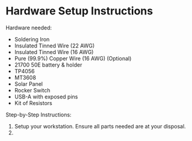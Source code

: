 # Hardware Setup Instructions
Hardware needed:
* Soldering Iron
* Insulated Tinned Wire (22 AWG)
* Insulated Tinned Wire (16 AWG)
* Pure (99.9%) Copper Wire (16 AWG) (Optional)
* 21700 50E battery & holder
* TP4056
* MT3608
* Solar Panel
* Rocker Switch
* USB-A with exposed pins
* Kit of Resistors

Step-by-Step Instructions:
1. Setup your workstation. Ensure all parts needed are at your disposal.
2. 
